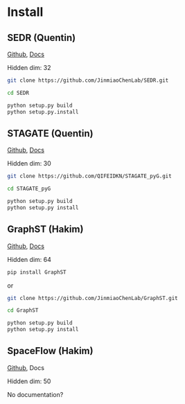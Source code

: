 # Install

## SEDR (Quentin)

[Github](https://github.com/JinmiaoChenLab/SEDR), [Docs](https://sedr.readthedocs.io/en/latest/Installation.html)

Hidden dim: 32

```sh
git clone https://github.com/JinmiaoChenLab/SEDR.git

cd SEDR

python setup.py build
python setup.py.install
```

## STAGATE (Quentin)

[Github](https://github.com/QIFEIDKN/STAGATE_pyG), [Docs](https://stagate.readthedocs.io/en/latest/Installation_pyG.html)

Hidden dim: 30

```sh
git clone https://github.com/QIFEIDKN/STAGATE_pyG.git

cd STAGATE_pyG

python setup.py build
python setup.py install
```

## GraphST (Hakim)

[Github](https://github.com/JinmiaoChenLab/GraphST), [Docs](https://deepst-tutorials.readthedocs.io/en/latest/)

Hidden dim: 64

```sh
pip install GraphST
```
or
```sh
git clone https://github.com/JinmiaoChenLab/GraphST.git

cd GraphST

python setup.py build
python setup.py install
```

## SpaceFlow (Hakim)

[Github](https://github.com/hongleir/SpaceFlow), Docs

Hidden dim: 50

No documentation?
